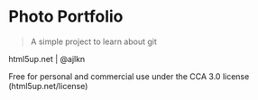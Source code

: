 # Photo Portfolio

> A simple project to learn about git

html5up.net | @ajlkn

Free for personal and commercial use under the CCA 3.0 license (html5up.net/license)
